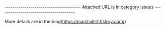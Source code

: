 -------------------------------------- Attached URL is in category Issues --------------------------------------

More details are in the blog(https://marshall-2.tistory.com/)
